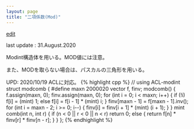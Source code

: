 ```yaml
---
layout: page
title: "二項係数(Mod)"
---
```

[edit](https://github.com/harufujimoto/harufujimoto.github.io/edit/master/_posts/math/2020-08-30-modcomb.md)

last update : 31.August.2020

Modint構造体を用いる。MOD値には注意。

また、MODを取らない場合は、パスカルの三角形を用いる。

UPD: 2020/10/19 ACLに対応。
{% highlight cpp %}
// using ACL-modint
struct modcomb {
#define maxn 2000020
    vector<mint> f, finv;
    modcomb() {
        f.assign(maxn, 0);
        finv.assign(maxn, 0);
        for (int i = 0; i < maxn; i++) {
            if (!i) f[i] = (mint) 1;
            else f[i] = f[i - 1] * (mint) i;
        }
        finv[maxn - 1] = f[maxn - 1].inv();
        for (int i = maxn - 2; i >= 0; i--) {
            finv[i] = finv[i + 1] * (mint) (i + 1);
        }
    }
    mint comb(int n, int r) {
        if (n < 0 || r < 0 || n < r) return 0;
        else { return f[n] * finv[r] * finv[n - r]; }
    }
};
{% endhighlight %}
